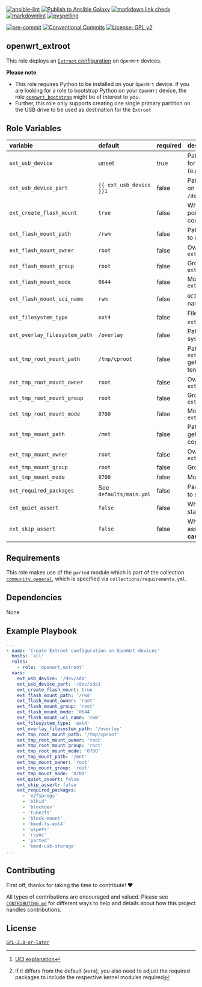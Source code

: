 <!-- markdownlint-disable MD013 MD041 -->
[![ansible-lint](https://github.com/sscheib/ansible-role-openwrt_extroot/actions/workflows/ansible-lint.yml/badge.svg)](https://github.com/sscheib/ansible-role-openwrt_extroot/actions/workflows/ansible-lint.yml) [![Publish to Ansible Galaxy](https://github.com/sscheib/ansible-role-openwrt_extroot/actions/workflows/release.yml/badge.svg)](https://github.com/sscheib/ansible-role-openwrt_extroot/actions/workflows/release.yml) [![markdown link check](https://github.com/sscheib/ansible-role-openwrt_extroot/actions/workflows/markdown-link-check.yml/badge.svg)](https://github.com/sscheib/ansible-role-openwrt_extroot/actions/workflows/markdown-link-check.yml) [![markdownlint](https://github.com/sscheib/ansible-role-openwrt_extroot/actions/workflows/markdownlint.yml/badge.svg)](https://github.com/sscheib/ansible-role-openwrt_extroot/actions/workflows/markdownlint.yml) [![pyspelling](https://github.com/sscheib/ansible-role-openwrt_extroot/actions/workflows/pyspelling.yml/badge.svg)](https://github.com/sscheib/ansible-role-openwrt_extroot/actions/workflows/pyspelling.yml)

[![pre-commit](https://img.shields.io/badge/pre--commit-enabled-brightgreen?logo=pre-commit&logoColor=white)](https://github.com/pre-commit/pre-commit) [![Conventional Commits](https://img.shields.io/badge/Conventional%20Commits-1.0.0-%23FE5196?logo=conventionalcommits&logoColor=white)](https://conventionalcommits.org) [![License: GPL v2](https://img.shields.io/badge/License-GPL_v2-blue.svg)](https://www.gnu.org/licenses/old-licenses/gpl-2.0.en.html)
<!-- markdownlint-disable MD013 MD041 -->

## openwrt_extroot

This role deploys an [`Extroot` configuration](https://openwrt.org/docs/guide-user/additional-software/extroot_configuration) on `OpenWrt` devices.

**Please note**:

- This role requires Python to be installed on your `OpenWrt` device. If you are looking for a role to bootstrap Python on your `OpenWrt` device, the role
  [`openwrt_bootstrap`](https://github.com/sscheib/ansible-role-openwrt_bootstrap) might be of interest to you.
- Further, this role only supports creating one single primary partition on the USB drive to be used as destination for the `Extroot`

## Role Variables

| variable                                     | default                      | required | description                                                                    |
| :---------------------------------           | :--------------------------- | :------- | :----------------------------------------------------------------------------- |
| `ext_usb_device`                             | unset                        | true     | Path to an USB device to use for the `Extroot` configuration (e.g. `/dev/sda`) |
| `ext_usb_device_part`                        | `{{ ext_usb_device }}1`      | false    | Path to a partition to create on the USB device (e.g. `/dev/sda1`)             |
| `ext_create_flash_mount`                     | `true`                       | false    | Whether to create a mount point for the flash configuration                    |
| `ext_flash_mount_path`                       | `/rwm`                       | false    | Path to the flash mount point to create                                        |
| `ext_flash_mount_owner`                      | `root`                       | false    | Owner of `ext_flash_mount_path`                                                |
| `ext_flash_mount_group`                      | `root`                       | false    | Group of `ext_flash_mount_path`                                                |
| `ext_flash_mount_mode`                       | `0644`                       | false    | Mode of `ext_flash_mount_path`                                                 |
| `ext_flash_mount_uci_name`                   | `rwm`                        | false    | `UCI`[^uci] configuration section name                                         |
| `ext_filesystem_type`                        | `ext4`                       | false    | Filesystem type to create on `ext_usb_device_part`[^file_system]               |
| `ext_overlay_filesystem_path`                | `/overlay`                   | false    | Path where the overlay file system is mounted                                  |
| `ext_tmp_root_mount_path`                    | `/tmp/cproot`                | false    | Path where `ext_overlay_filesystem_path` gets bind mounted temporarily         |
| `ext_tmp_root_mount_owner`                   | `root`                       | false    | Owner of `ext_tmp_root_mount_path`                                             |
| `ext_tmp_root_mount_group`                   | `root`                       | false    | Group of `ext_tmp_root_mount_path`                                             |
| `ext_tmp_root_mount_mode`                    | `0700`                       | false    | Mode of `ext_tmp_root_mount_path`                                              |
| `ext_tmp_mount_path`                         | `/mnt`                       | false    | Path where the USB drive gets mounted temporarily to copy data onto it         |
| `ext_tmp_mount_owner`                        | `root`                       | false    | Owner of `ext_tmp_mount_path`                                                  |
| `ext_tmp_mount_group`                        | `root`                       | false    | Group of `ext_tmp_mount_path`                                                  |
| `ext_tmp_mount_mode`                         | `0700`                       | false    | Mode of `ext_tmp_mount_path`                                                   |
| `ext_required_packages`                      | See `defaults/main.yml`      | false    | Packages which are required to setup the `Extroot`                             |
| `ext_quiet_assert`                           | `false`                      | false    | Whether to quiet assert statements                                             |
| `ext_skip_assert`                            | `false`                      | false    | Whether to skip the initial assert statements. **Use with caution!**           |

## Requirements

This role makes use of the `parted` module which is part of the collection [`community.general`](https://github.com/ansible-collections/community.general), which is
specified via `collections/requirements.yml`.

## Dependencies

None

## Example Playbook

```yaml
---
- name: 'Create Extroot configuration on OpenWrt devices'
  hosts: 'all'
  roles:
    - role: 'openwrt_extroot'
  vars:
    ext_usb_device: '/dev/sda'
    ext_usb_device_part: '/dev/sda1'
    ext_create_flash_mount: true
    ext_flash_mount_path: '/rwm'
    ext_flash_mount_owner: 'root'
    ext_flash_mount_group: 'root'
    ext_flash_mount_mode: '0644'
    ext_flash_mount_uci_name: 'rwm'
    ext_filesystem_type: 'ext4'
    ext_overlay_filesystem_path: '/overlay'
    ext_tmp_root_mount_path: '/tmp/cproot'
    ext_tmp_root_mount_owner: 'root'
    ext_tmp_root_mount_group: 'root'
    ext_tmp_root_mount_mode: '0700'
    ext_tmp_mount_path: '/mnt'
    ext_tmp_mount_owner: 'root'
    ext_tmp_mount_group: 'root'
    ext_tmp_mount_mode: '0700'
    ext_quiet_assert: false
    ext_skip_assert: false
    ext_required_packages:
      - 'e2fsprogs'
      - 'blkid'
      - 'blockdev'
      - 'tune2fs'
      - 'block-mount'
      - 'kmod-fs-ext4'
      - 'wipefs'
      - 'rsync'
      - 'parted'
      - 'kmod-usb-storage'
...
```

## Contributing

First off, thanks for taking the time to contribute! ❤️

All types of contributions are encouraged and valued.
Please see [`CONTRIBUTING.md`](CONTRIBUTING.md) for different ways to help and details about how this project handles contributions.

## License

[`GPL-2.0-or-later`](LICENSE)

[^uci]: [UCI explanation](https://openwrt.org/docs/techref/uci)
[^file_system]: If it differs from the default (`ext4`), you also need to adjust the required packages to include the respective kernel modules required

